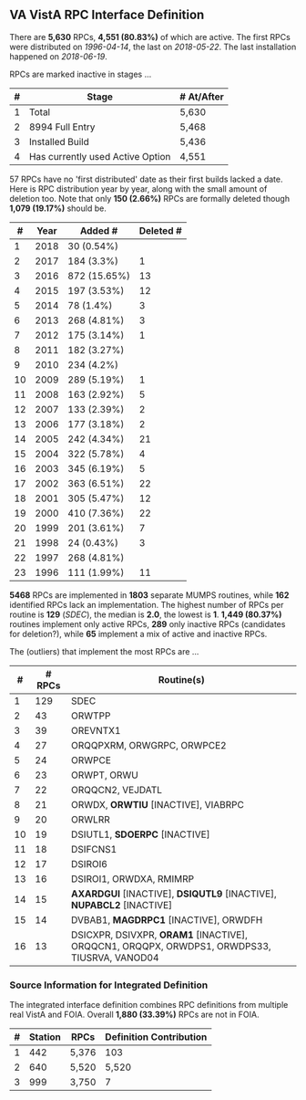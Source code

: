 ## VA VistA RPC Interface Definition 
    
There are __5,630__ RPCs, __4,551 (80.83%)__ of which are active. The first RPCs were distributed on _1996-04-14_, the last on _2018-05-22_. The last installation happened on _2018-06-19_.
    
RPCs are marked inactive in stages ...

\# | Stage | \# At/After
--- | --- | ---
1 | Total | 5,630
2 | 8994 Full Entry | 5,468
3 | Installed Build | 5,436
4 | Has currently used Active Option | 4,551



57 RPCs have no 'first distributed' date as their first builds lacked a date. Here is RPC distribution year by year, along with the small amount of deletion too. Note that only __150 (2.66%)__ RPCs are formally deleted though __1,079 (19.17%)__ should be.

\# | Year | Added \# | Deleted \#
--- | --- | --- | ---
1 | 2018 | 30 (0.54%) | &nbsp;
2 | 2017 | 184 (3.3%) | 1
3 | 2016 | 872 (15.65%) | 13
4 | 2015 | 197 (3.53%) | 12
5 | 2014 | 78 (1.4%) | 3
6 | 2013 | 268 (4.81%) | 3
7 | 2012 | 175 (3.14%) | 1
8 | 2011 | 182 (3.27%) | &nbsp;
9 | 2010 | 234 (4.2%) | &nbsp;
10 | 2009 | 289 (5.19%) | 1
11 | 2008 | 163 (2.92%) | 5
12 | 2007 | 133 (2.39%) | 2
13 | 2006 | 177 (3.18%) | 2
14 | 2005 | 242 (4.34%) | 21
15 | 2004 | 322 (5.78%) | 4
16 | 2003 | 345 (6.19%) | 5
17 | 2002 | 363 (6.51%) | 22
18 | 2001 | 305 (5.47%) | 12
19 | 2000 | 410 (7.36%) | 22
20 | 1999 | 201 (3.61%) | 7
21 | 1998 | 24 (0.43%) | 3
22 | 1997 | 268 (4.81%) | &nbsp;
23 | 1996 | 111 (1.99%) | 11


__5468__ RPCs are implemented in __1803__ separate MUMPS routines, while __162__ identified RPCs lack an implementation. The highest number of RPCs per routine is __129__ (_SDEC_), the median is __2.0__, the lowest is __1__. __1,449 (80.37%)__ routines implement only active RPCs, __289__ only inactive RPCs (candidates for deletion?), while __65__ implement a mix of active and inactive RPCs.

The (outliers) that implement the most RPCs are ...

\# | \# RPCs | Routine(s)
--- | --- | ---
1 | 129 | SDEC
2 | 43 | ORWTPP
3 | 39 | OREVNTX1
4 | 27 | ORQQPXRM, ORWGRPC, ORWPCE2
5 | 24 | ORWPCE
6 | 23 | ORWPT, ORWU
7 | 22 | ORQQCN2, VEJDATL
8 | 21 | ORWDX, __ORWTIU__ [INACTIVE], VIABRPC
9 | 20 | ORWLRR
10 | 19 | DSIUTL1, __SDOERPC__ [INACTIVE]
11 | 18 | DSIFCNS1
12 | 17 | DSIROI6
13 | 16 | DSIROI1, ORWDXA, RMIMRP
14 | 15 | __AXARDGUI__ [INACTIVE], __DSIQUTL9__ [INACTIVE], __NUPABCL2__ [INACTIVE]
15 | 14 | DVBAB1, __MAGDRPC1__ [INACTIVE], ORWDFH
16 | 13 | DSICXPR, DSIVXPR, __ORAM1__ [INACTIVE], ORQQCN1, ORQQPX, ORWDPS1, ORWDPS33, TIUSRVA, VANOD04


### Source Information for Integrated Definition
    
The integrated interface definition combines RPC definitions from multiple real VistA and FOIA. Overall __1,880 (33.39%)__ RPCs are not in FOIA.

\# | Station | RPCs | Definition Contribution
--- | --- | --- | ---
1 | 442 | 5,376 | 103
2 | 640 | 5,520 | 5,520
3 | 999 | 3,750 | 7


